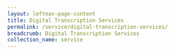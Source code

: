 ```yaml
---
layout: leftnav-page-content
title: Digital Transcription Services
permalink: /service/digital-transcription-services/
breadcrumb: Digital Transcription Services
collection_name: service
---
```

